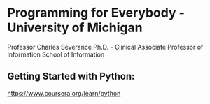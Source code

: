 # Programming for Everybody - University of Michigan
Professor Charles Severance Ph.D. - Clinical Associate Professor of Information School of Information


## Getting Started with Python:
https://www.coursera.org/learn/python
